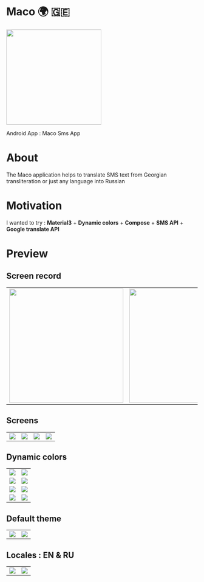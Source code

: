 # Maco 🌍 🇬🇪

<img src="https://raw.githubusercontent.com/andybeardness/Maco-SMS-App/main/app/src/main/1024.png" width="250">

Android App : Maco Sms App

# About

The Maco application helps to translate SMS text from Georgian transliteration or just any language into Russian

# Motivation

I wanted to try : **Material3** + **Dynamic colors** + **Compose** + **SMS API** + **Google translate API**

# Preview

## Screen record

|   |   |
| - | - |
| <img src="https://raw.githubusercontent.com/andybeardness/Maco-Android/main/preview/r1.gif" width="300"> | <img src="https://raw.githubusercontent.com/andybeardness/Maco-Android/main/preview/r2.gif" width="300"> |

## Screens

|   |   |   |   |
| - | - | - | - |
| ![](https://raw.githubusercontent.com/andybeardness/Maco-Android/main/preview/s1.png) | ![](https://raw.githubusercontent.com/andybeardness/Maco-Android/main/preview/s2.png) | ![](https://raw.githubusercontent.com/andybeardness/Maco-Android/main/preview/s3.png) | ![](https://raw.githubusercontent.com/andybeardness/Maco-Android/main/preview/s4.png) |

## Dynamic colors

|   |   |
| - | - |
| ![](https://raw.githubusercontent.com/andybeardness/Maco-Android/main/preview/l1.png) | ![](https://raw.githubusercontent.com/andybeardness/Maco-Android/main/preview/d1.png) |
| ![](https://raw.githubusercontent.com/andybeardness/Maco-Android/main/preview/l2.png) | ![](https://raw.githubusercontent.com/andybeardness/Maco-Android/main/preview/d2.png) |
| ![](https://raw.githubusercontent.com/andybeardness/Maco-Android/main/preview/l3.png) | ![](https://raw.githubusercontent.com/andybeardness/Maco-Android/main/preview/d3.png) |
| ![](https://raw.githubusercontent.com/andybeardness/Maco-Android/main/preview/l4.png) | ![](https://raw.githubusercontent.com/andybeardness/Maco-Android/main/preview/d4.png) |

## Default theme

|   |   |
| - | - |
| ![](https://raw.githubusercontent.com/andybeardness/Maco-Android/main/preview/dl.png)  | ![](https://raw.githubusercontent.com/andybeardness/Maco-Android/main/preview/dd.png) |

## Locales : EN & RU

|   |   |
| - | - |
| ![](https://raw.githubusercontent.com/andybeardness/Maco-Android/main/preview/le.png)  | ![](https://raw.githubusercontent.com/andybeardness/Maco-Android/main/preview/lr.png) |
